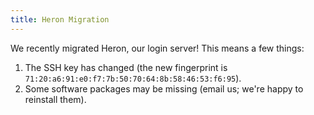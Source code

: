 ```yaml
---
title: Heron Migration
---
```

We recently migrated Heron, our login server! This means a few things:

1. The SSH key has changed (the new fingerprint is `71:20:a6:91:e0:f7:7b:50:70:64:8b:58:46:53:f6:95`).
2. Some software packages may be missing (email us; we're happy to reinstall 
them).
